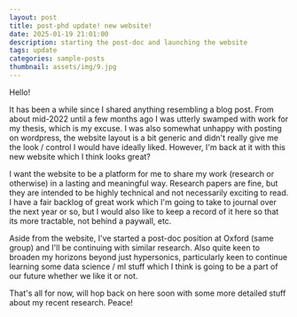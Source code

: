 ```yaml
---
layout: post
title: post-phd update! new website! 
date: 2025-01-19 21:01:00
description: starting the post-doc and launching the website
tags: update     
categories: sample-posts     
thumbnail: assets/img/9.jpg
---
```


Hello!

It has been a while since I shared anything resembling a blog post. From about mid-2022 until a few months ago I was utterly swamped with work for my thesis, which is my excuse. I was also somewhat unhappy with posting on wordpress, the website layout is a bit generic and didn't really give me the look / control I would have ideally liked. However, I'm back at it with this new website which I think looks great?

I want the website to be a platform for me to share my work (research or otherwise) in a lasting and meaningful way. Research papers are fine, but they are intended to be highly technical and not necessarily exciting to read. I have a fair backlog of great work which I'm going to take to journal over the next year or so, but I would also like to keep a record of it here so that its more tractable, not behind a paywall, etc.

Aside from the website, I've started a post-doc position at Oxford (same group) and I'll be continuing with similar research. Also quite keen to broaden my horizons beyond just hypersonics, particularly keen to continue learning some data science / ml stuff which I think is going to be a part of our future whether we like it or not. 

That's all for now, will hop back on here soon with some more detailed stuff about my recent research. Peace!  
